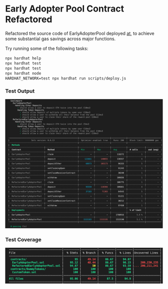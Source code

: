 # Early Adopter Pool Contract Refactored

Refactored the source code of EarlyAdopterPool deployed [at](https://etherscan.io/address/0x7623e9dc0da6ff821ddb9ebaba794054e078f8c4?method=Deposit~0x47e7ef24#code), to achieve some substantial gas savings across major functions.

Try running some of the following tasks:

```shell
npx hardhat help
npx hardhat test
npx hardhat test
npx hardhat node
HARDHAT_NETWORK=test npx hardhat run scripts/deploy.js
```

### Test Output

![Test reult along with gas costs](https://github.com/Akkii4/etherfi_refactored/blob/main/test_result.png)

### Test Coverage

![Coverage of test on each contract](https://github.com/Akkii4/etherfi_refactored/blob/main/test_coverage.png)
